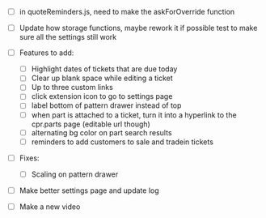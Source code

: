 - [ ] in quoteReminders.js, need to make the askForOverride function

- [ ] Update how storage functions, maybe rework it if possible
test to make sure all the settings still work
- [ ] Features to add:
    - [ ] Highlight dates of tickets that are due today
    - [ ] Clear up blank space while editing a ticket
    - [ ] Up to three custom links
    - [ ] click extension icon to go to settings page
    - [ ] label bottom of pattern drawer instead of top
    - [ ] when part is attached to a ticket, turn it into a hyperlink to the cpr.parts page (editable url though)
    - [ ] alternating bg color on part search results
    - [ ] reminders to add customers to sale and tradein tickets

- [ ] Fixes:
    - [ ] Scaling on pattern drawer

- [ ] Make better settings page and update log
- [ ] Make a new video
